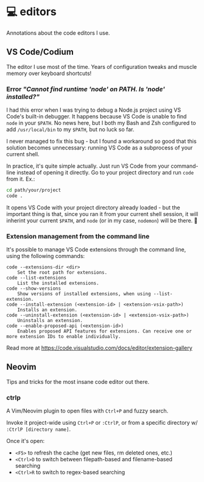 # 💻 editors

Annotations about the code editors I use.

## VS Code/Codium

The editor I use most of the time. Years of configuration tweaks and muscle memory over keyboard shortcuts!

### Error _"Cannot find runtime 'node' on PATH. Is 'node' installed?"_

I had this error when I was trying to debug a Node.js project using VS Code's built-in debugger. It happens because VS Code is unable to find `node` in your `$PATH`. No news here, but I both my Bash and Zsh configured to add `/usr/local/bin` to my `$PATH`, but no luck so far.

I never managed to fix this bug - but I found a workaround so good that this solution becomes unnecessary: running VS Code as a subprocess of your current shell.

In practice, it's quite simple actually. Just run VS Code from your command-line instead of opening it directly. Go to your project directory and run `code` from it. Ex.:

```sh
cd path/your/project
code .
```

It opens VS Code with your project directory already loaded - but the important thing is that, since you ran it from your current shell session, it will inherint your current `$PATH`, and `node` (or in my case, `nodemon`) will be there. 🙂

### Extension management from the command line

It's possible to manage VS Code extensions through the command line, using the following commands:

```
code --extensions-dir <dir>
    Set the root path for extensions.
code --list-extensions
    List the installed extensions.
code --show-versions
    Show versions of installed extensions, when using --list-extension.
code --install-extension (<extension-id> | <extension-vsix-path>)
    Installs an extension.
code --uninstall-extension (<extension-id> | <extension-vsix-path>)
    Uninstalls an extension.
code --enable-proposed-api (<extension-id>)
    Enables proposed API features for extensions. Can receive one or more extension IDs to enable individually.
```

Read more at https://code.visualstudio.com/docs/editor/extension-gallery

## Neovim

Tips and tricks for the most insane code editor out there.

### ctrlp

A Vim/Neovim plugin to open files with `Ctrl+P` and fuzzy search.

Invoke it project-wide using `Ctrl+P` or `:CtrlP`, or from a specific directory w/ `:CtrlP [directory name]`.

Once it's open:

- `<F5>` to refresh the cache (get new files, rm deleted ones, etc.)
- `<Ctrl>D` to switch between filepath-based and filename-based searching
- `<Ctrl>R` to switch to regex-based searching
